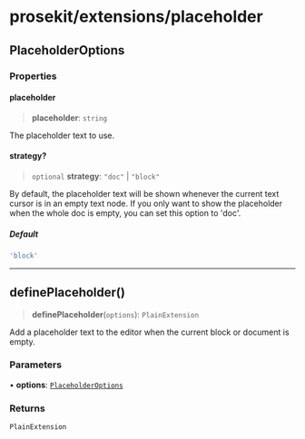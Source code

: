 # prosekit/extensions/placeholder

<a id="PlaceholderOptions" name="PlaceholderOptions"></a>

## PlaceholderOptions

### Properties

<a id="placeholder" name="placeholder"></a>

#### placeholder

> **placeholder**: `string`

The placeholder text to use.

<a id="strategy" name="strategy"></a>

#### strategy?

> `optional` **strategy**: `"doc"` \| `"block"`

By default, the placeholder text will be shown whenever the current text
cursor is in an empty text node. If you only want to show the placeholder
when the whole doc is empty, you can set this option to 'doc'.

##### Default

```ts
'block'
```

***

<a id="definePlaceholder" name="definePlaceholder"></a>

## definePlaceholder()

> **definePlaceholder**(`options`): `PlainExtension`

Add a placeholder text to the editor when the current block or document is
empty.

### Parameters

• **options**: [`PlaceholderOptions`](placeholder.md#PlaceholderOptions)

### Returns

`PlainExtension`

